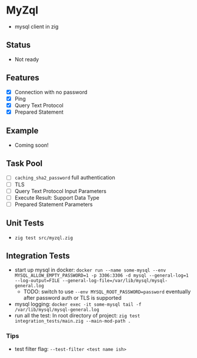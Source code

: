 # MyZql
- mysql client in zig

## Status
- Not ready

## Features
- [x] Connection with no password
- [x] Ping
- [x] Query Text Protocol
- [x] Prepared Statement

## Example
- Coming soon!

## Task Pool
- [ ] `caching_sha2_password` full authentication
- [ ] TLS
- [ ] Query Text Protocol Input Parameters
- [ ] Execute Result: Support Data Type
- [ ] Prepared Statement Parameters

## Unit Tests
- `zig test src/myzql.zig`

## Integration Tests
- start up mysql in docker: `docker run --name some-mysql --env MYSQL_ALLOW_EMPTY_PASSWORD=1 -p 3306:3306 -d mysql --general-log=1 --log-output=FILE --general-log-file=/var/lib/mysql/mysql-general.log`
  - TODO:  switch to use `--env MYSQL_ROOT_PASSWORD=password` eventually after password auth or TLS is supported
- mysql logging: `docker exec -it some-mysql tail -f /var/lib/mysql/mysql-general.log`
- run all the test: In root directory of project: `zig test integration_tests/main.zig --main-mod-path .`

### Tips
- test filter flag: `--test-filter <test name ish>`
